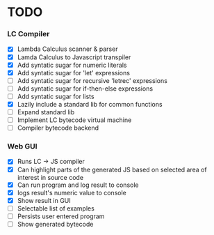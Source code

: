 # TODO

### LC Compiler

- [x] Lambda Calculus scanner & parser
- [x] Lamda Calculus to Javascript transpiler
- [x] Add syntatic sugar for numeric literals
- [x] Add syntatic sugar for 'let' expressions
- [ ] Add syntatic sugar for recursive 'letrec' expressions
- [ ] Add syntatic sugar for if-then-else expressions
- [ ] Add syntatic sugar for lists
- [x] Lazily include a standard lib for common functions
- [ ] Expand standard lib
- [ ] Implement LC bytecode virtual machine
- [ ] Compiler bytecode backend

### Web GUI

- [x] Runs LC -> JS compiler
- [x] Can highlight parts of the generated JS based on selected area of interest in source code
- [x] Can run program and log result to console
- [x] logs result's numeric value to console
- [x] Show result in GUI
- [ ] Selectable list of examples
- [ ] Persists user entered program
- [ ] Show generated bytecode
